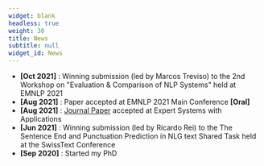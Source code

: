 ```yaml
---
widget: blank
headless: true
weight: 30
title: News
subtitle: null  
widget_id: News
---
```


* **[Oct 2021]** : Winning submission (led by Marcos Treviso) to the 2nd Workshop on "Evaluation & Comparison of NLP Systems" held at EMNLP 2021
* **[Aug 2021]** : Paper accepted at EMNLP 2021 Main Conference **[Oral]**
* **[Aug 2021]** : [Journal Paper](https://www.sciencedirect.com/science/article/abs/pii/S0957417421011180) accepted at Expert Systems with Applications
* **[Jun 2021]** : Winning submission (led by Ricardo Rei) to the The Sentence End and Punctuation Prediction in NLG text Shared Task held at the SwissText Conference 
* **[Sep 2020]** : Started my PhD 